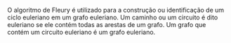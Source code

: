 O algoritmo de Fleury é utilizado para a construção ou identificação de um ciclo euleriano em um grafo euleriano. Um caminho ou um circuito é dito euleriano se ele contém todas as arestas de um grafo. Um grafo que contém um circuito euleriano é um grafo euleriano.